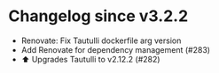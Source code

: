 # Changelog since v3.2.2
- Renovate: Fix Tautulli dockerfile arg version 
- Add Renovate for dependency management (#283) 
- ⬆️ Upgrades Tautulli to v2.12.2 (#282) 
